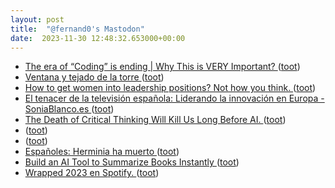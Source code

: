 ```yaml
---
layout: post
title:  "@fernand0's Mastodon"
date:  2023-11-30 12:48:32.653000+00:00
---
```

*  [The era of “Coding” is ending \| Why This is VERY Important? ](https://fadingeek.medium.com/the-era-of-coding-is-ending-why-this-is-very-important-bdaa926bdc) ([toot](https://mastodon.social/@fernand0/111499576125119886))
*  [Ventana y tejado de la torre ](https://www.flickr.com/photos/fernand0/53339348191) ([toot](https://mastodon.social/@fernand0/111499246731360653))
*  [How to get women into leadership positions? Not how you think.  ](https://medium.com/@goodrebels/how-to-get-women-into-leadership-positions-not-how-you-think-237e401a5cb2) ([toot](https://mastodon.social/@fernand0/111499160224758294))
*  [El tenacer de la televisión española: Liderando la innovación en Europa - SoniaBlanco.es ](https://soniablanco.es/2023/11/lelevision-espanola-gigante-europa) ([toot](https://mastodon.social/@fernand0/111499058318111642))
*  [The Death of Critical Thinking Will Kill Us Long Before AI.  ](https://joanwestenberg.medium.com/the-death-of-critical-thinking-will-kill-us-long-before-ai-781fdd23cc7c) ([toot](https://mastodon.social/@fernand0/111498878924280646))
*  [ ](https://tuiter.rocks/@josemorauca) ([toot](https://mastodon.social/@fernand0/111498619079072348))
*  [ ](https://todon.eu/@aurochs) ([toot](https://mastodon.social/@fernand0/111498618691188874))
*  [Españoles: Herminia ha muerto ](https://mastodon.social/@fernand0/111498512631180183) ([toot](https://mastodon.social/@fernand0/111498512631180183))
*  [Build an AI Tool to Summarize Books Instantly  ](https://levelup.gitconnected.com/build-an-ai-tool-to-summarize-books-instantly-828680c1ceb4) ([toot](https://mastodon.social/@fernand0/111497187165770264))
*  [Wrapped 2023 en Spotify.  ](https://mastodon.social/@fernand0/111496150055925697) ([toot](https://mastodon.social/@fernand0/111496150055925697))
